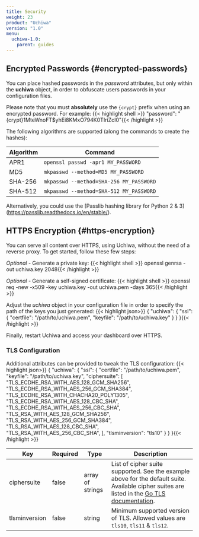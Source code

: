 ```yaml
---
title: Security
weight: 23
product: "Uchiwa"
version: "1.0"
menu:
  uchiwa-1.0:
    parent: guides
---
```


## Encrypted Passwords {#encrypted-passwords}
You can place hashed passwords in the *password*
attributes, but only within the **uchiwa** object, in order to obfuscate
users passwords in your configuration files.

Please note that you must **absolutely** use the `{crypt}` prefix when using an encrypted
password. For example:
{{< highlight shell >}}
"password": "{crypt}$1$MteWnoFT$yhEi8KMxO794K0TIriZcI0"{{< /highlight >}}

The following algorithms are supported (along the commands to create the hashes):

Algorithm | Command
----------|---------
APR1 | `openssl passwd -apr1 MY_PASSWORD`
MD5 | `mkpasswd --method=MD5 MY_PASSWORD`
SHA-256 | `mkpasswd --method=SHA-256 MY_PASSWORD`
SHA-512 | `mkpasswd --method=SHA-512 MY_PASSWORD`


Alternatively, you could use the [Passlib hashing library for Python 2 & 3]
(https://passlib.readthedocs.io/en/stable/).

## HTTPS Encryption {#https-encryption}
You can serve all content over HTTPS, using Uchiwa, without the need of
a reverse proxy. To get started, follow these few steps:

*Optional* - Generate a private key:
{{< highlight shell >}}
openssl genrsa -out uchiwa.key 2048{{< /highlight >}}

*Optional* - Generate a self-signed certificate:
{{< highlight shell >}}
openssl req -new -x509 -key uchiwa.key -out uchiwa.pem -days 365{{< /highlight >}}

Adjust the *uchiwa* object in your configuration file in order to specify the
path of the keys you just generated:
{{< highlight json>}}
{
  "uchiwa": {
    "ssl": {
      "certfile": "/path/to/uchiwa.pem",
      "keyfile": "/path/to/uchiwa.key"
    }
  }
}{{< /highlight >}}

Finally, restart Uchiwa and access your dashboard over HTTPS.

### TLS Configuration

Additional attributes can be provided to tweak the TLS configuration:
{{< highlight json>}}
{
  "uchiwa": {
    "ssl": {
      "certfile": "/path/to/uchiwa.pem",
      "keyfile": "/path/to/uchiwa.key",
      "ciphersuite": [
        "TLS_ECDHE_RSA_WITH_AES_128_GCM_SHA256",
        "TLS_ECDHE_RSA_WITH_AES_256_GCM_SHA384",
        "TLS_ECDHE_RSA_WITH_CHACHA20_POLY1305",
        "TLS_ECDHE_RSA_WITH_AES_128_CBC_SHA",
        "TLS_ECDHE_RSA_WITH_AES_256_CBC_SHA",
        "TLS_RSA_WITH_AES_128_GCM_SHA256",
        "TLS_RSA_WITH_AES_256_GCM_SHA384",
        "TLS_RSA_WITH_AES_128_CBC_SHA",
        "TLS_RSA_WITH_AES_256_CBC_SHA",
      ],
      "tlsminversion": "tls10"
    }
  }
}{{< /highlight >}}

Key     | Required | Type | Description
--------|----------|------|------
ciphersuite | false | array of strings | List of cipher suite supported. See the example above for the default suite. Available cipher suites are listed in the [Go TLS documentation](https://golang.org/src/crypto/tls/cipher_suites.go).
tlsminversion | false | string | Minimum supported version of TLS. Allowed values are `tls10`, `tls11` & `tls12`.
